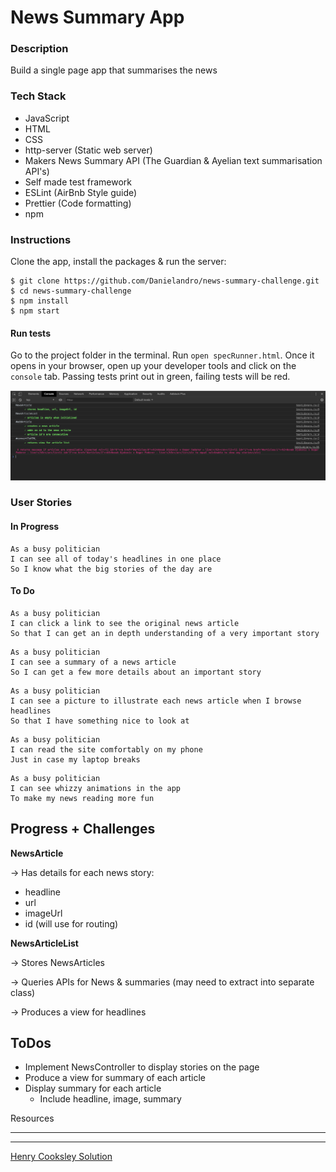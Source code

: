 # News Summary App

### Description

Build a single page app that summarises the news

### Tech Stack

- JavaScript
- HTML
- CSS
- http-server (Static web server)
- Makers News Summary API (The Guardian & Ayelian text summarisation API's)
- Self made test framework
- ESLint (AirBnb Style guide)
- Prettier (Code formatting)
- npm

### Instructions

Clone the app, install the packages & run the server:

```
$ git clone https://github.com/Danielandro/news-summary-challenge.git
$ cd news-summary-challenge
$ npm install
$ npm start
```

#### Run tests

Go to the project folder in the terminal.
Run `open specRunner.html`. Once it opens in your browser, open up your developer tools and click on the `console` tab. Passing tests print out in green, failing tests will be red.

![screenshot](images/test_output_example.png)

### User Stories

#### In Progress

```
As a busy politician
I can see all of today's headlines in one place
So I know what the big stories of the day are
```

#### To Do

```
As a busy politician
I can click a link to see the original news article
So that I can get an in depth understanding of a very important story
```

```
As a busy politician
I can see a summary of a news article
So I can get a few more details about an important story
```

```
As a busy politician
I can see a picture to illustrate each news article when I browse headlines
So that I have something nice to look at
```

```
As a busy politician
I can read the site comfortably on my phone
Just in case my laptop breaks
```

```
As a busy politician
I can see whizzy animations in the app
To make my news reading more fun
```

## Progress + Challenges

**NewsArticle**

-> Has details for each news story:

- headline
- url
- imageUrl
- id (will use for routing)

**NewsArticleList**

-> Stores NewsArticles

-> Queries APIs for News & summaries (may need to extract into separate class)

-> Produces a view for headlines

## ToDos

- Implement NewsController to display stories on the page
- Produce a view for summary of each article
- Display summary for each article
  - Include headline, image, summary

Resources

---

---

[Henry Cooksley Solution](https://github.com/hnryjmes/news-summary-challenge)
